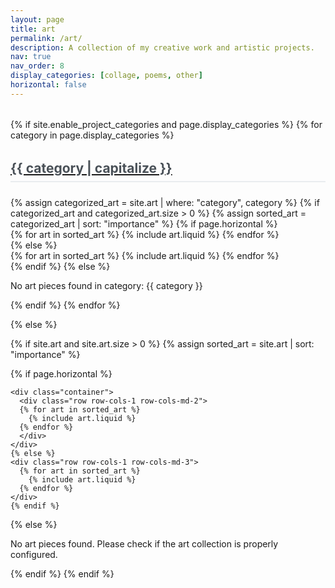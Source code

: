 ```yaml
---
layout: page
title: art
permalink: /art/
description: A collection of my creative work and artistic projects.
nav: true
nav_order: 8
display_categories: [collage, poems, other]
horizontal: false
---
```




<!-- pages/art.md -->
<div class="projects">
{% if site.enable_project_categories and page.display_categories %}
  <!-- Display categorized art pieces -->
  {% for category in page.display_categories %}
  <a id="{{ category }}" href=".#{{ category }}">
    <h2 class="category">{{ category | capitalize }}</h2>
  </a>
  {% assign categorized_art = site.art | where: "category", category %}
  {% if categorized_art and categorized_art.size > 0 %}
    {% assign sorted_art = categorized_art | sort: "importance" %}
    <!-- Generate cards for each art piece -->
    {% if page.horizontal %}
    <div class="container">
      <div class="row row-cols-1 row-cols-md-2">
      {% for art in sorted_art %}
        {% include art.liquid %}
      {% endfor %}
      </div>
    </div>
    {% else %}
    <div class="row row-cols-1 row-cols-md-3">
      {% for art in sorted_art %}
        {% include art.liquid %}
      {% endfor %}
    </div>
    {% endif %}
  {% else %}
    <p>No art pieces found in category: {{ category }}</p>
  {% endif %}
  {% endfor %}

{% else %}

<!-- Display art pieces without categories -->

{% if site.art and site.art.size > 0 %}
  {% assign sorted_art = site.art | sort: "importance" %}

  <!-- Generate cards for each art piece -->

  {% if page.horizontal %}

    <div class="container">
      <div class="row row-cols-1 row-cols-md-2">
      {% for art in sorted_art %}
        {% include art.liquid %}
      {% endfor %}
      </div>
    </div>
    {% else %}
    <div class="row row-cols-1 row-cols-md-3">
      {% for art in sorted_art %}
        {% include art.liquid %}
      {% endfor %}
    </div>
    {% endif %}
{% else %}
  <p>No art pieces found. Please check if the art collection is properly configured.</p>
{% endif %}
{% endif %}
</div>

<!-- Add some custom styling for the art page -->
<style>
.projects {
  margin-top: 2rem;
}

.category {
  margin-top: 2rem;
  margin-bottom: 1.5rem;
  padding-bottom: 0.5rem;
  border-bottom: 2px solid #e9ecef;
  color: #495057;
}

.card.hoverable {
  transition: transform 0.2s ease-in-out, box-shadow 0.2s ease-in-out;
}

.card.hoverable:hover {
  transform: translateY(-5px);
  box-shadow: 0 10px 25px rgba(0,0,0,0.1);
}

.art-medium, .art-year {
  display: inline-block;
  margin-right: 1rem;
  font-size: 0.9rem;
  color: #6c757d;
}

.art-medium .icon, .art-year .icon {
  display: inline-flex;
  align-items: center;
  gap: 0.25rem;
}

.debug-info {
  font-family: monospace;
  font-size: 0.9rem;
}
</style>
